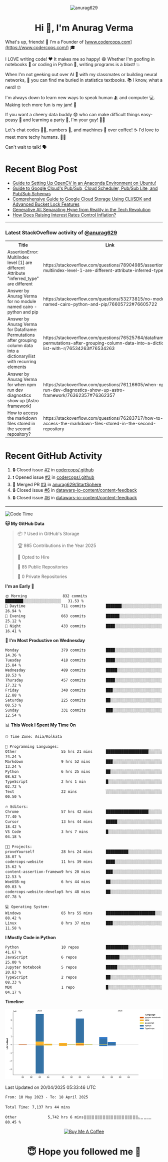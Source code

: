 

<p align="center"> <img src="https://komarev.com/ghpvc/?username=anurag629&label=Profile%20views&color=0e75b6&style=flat" alt="anurag629" /> </p>

<h1 align="center">Hi 👋, I'm Anurag Verma</h1>

What's up, friends! 👋 I'm a Founder of [www.codercops.com](https://www.codercops.com/) 🎓

I LOVE writing code! ❤️ It makes me so happy! 😄 Whether I'm goofing in notebooks 📓 or coding in Python 🐍, writing programs is a blast! 💥

When I'm not geeking out over AI 🤖 with my classmates or building neural networks, 🧠 you can find me buried in statistics textbooks. 📚 I know, what a nerd! 🤓

I'm always down to learn new ways to speak human 🫂 and computer 💻. Making tech more fun is my jam! 🍇

If you want a cheery data buddy 😎 who can make difficult things easy-peasy 🥝 and learning a party 🎉, I'm your guy! 🙋‍♂️

Let's chat codes 👨‍💻, numbers 🧮, and machines 🤖 over coffee! ☕ I'd love to meet more techy humans. 💁‍♂️

Can't wait to talk! 🗣️

# Recent Blog Post

<!-- BLOG-POST-LIST:START -->
- [Guide to Setting Up OpenCV in an Anaconda Environment on Ubuntu!](https://codercops.tech/blog/computer-vision-bootcamp/Guide-to-Setting-Up-OpenCV-in-an-Anaconda-Environment-on-Ubuntu!)
- [Guide to Google Cloud&#39;s Pub/Sub, Cloud Scheduler, Pub/Sub Lite, and Pub/Sub Schemas](https://codercops.tech/blog/google-cloud/Google-Clouds-Pub-Sub-Cloud-Scheduler-Pub-Sub-Lite-and-Pub-Sub-Schemas)
- [Comprehensive Guide to Google Cloud Storage Using CLI/SDK and Advanced Bucket Lock Features](https://codercops.tech/blog/google-cloud/Google-Cloud-Storage-Using-CLI-SDK-and-Advanced-Bucket-Lock-Features)
- [Generative AI: Separating Hype from Reality in the Tech Revolution](https://codercops.tech/blog/tech-latest-updates/generative-ai-seperating-hype-from-reality-in-the-tech-revolution)
- [How Does Raising Interest Rates Control Inflation?](https://codercops.tech/blog/startup-unicorn/how-does-raising-interest-rates-control-inflation)
<!-- BLOG-POST-LIST:END -->

---

### Latest StackOveflow activity of [@anurag629](https://github.com/anurag629)
<table>
  <tr><th>Title</th><th>Link</th></tr>
  <!-- STACKOVERFLOW:START --><tr><td>AssertionError: MultiIndex level [1] are different Attribute &quot;inferred_type&quot; are different</td><td>https://stackoverflow.com/questions/78904985/assertionerror-multiindex-level-1-are-different-attribute-inferred-type-are</td></tr><tr><td>Answer by Anurag Verma for no module named cairo - python and pip</td><td>https://stackoverflow.com/questions/53273815/no-module-named-cairo-python-and-pip/76605722#76605722</td></tr><tr><td>Answer by Anurag Verma for Dataframe: Permutations after grouping column data into a dictionary/list with recurring elements</td><td>https://stackoverflow.com/questions/76525764/dataframe-permutations-after-grouping-column-data-into-a-dictionary-list-with-r/76534263#76534263</td></tr><tr><td>Answer by Anurag Verma for when npm run dev diagnostics show up [Astro framework]</td><td>https://stackoverflow.com/questions/76116605/when-npm-run-dev-diagnostics-show-up-astro-framework/76362357#76362357</td></tr><tr><td>How to access the markdown files stored in the second repository?</td><td>https://stackoverflow.com/questions/76283717/how-to-access-the-markdown-files-stored-in-the-second-repository</td></tr><!-- STACKOVERFLOW:END -->
</table>

# Recent GitHub Activity
<!--START_SECTION:activity-->
1. 🔒 Closed issue [#2](https://github.com/codercops/.github/issues/2) in [codercops/.github](https://github.com/codercops/.github)
2. ❗ Opened issue [#2](https://github.com/codercops/.github/issues/2) in [codercops/.github](https://github.com/codercops/.github)
3. 🎉 Merged PR [#3](https://github.com/anurag629/StartSphere/pull/3) in [anurag629/StartSphere](https://github.com/anurag629/StartSphere)
4. 🔒 Closed issue [#6](https://github.com/datawars-io-content/content-feedback/issues/6) in [datawars-io-content/content-feedback](https://github.com/datawars-io-content/content-feedback)
5. 🔒 Closed issue [#6](https://github.com/datawars-io-content/content-feedback/issues/6) in [datawars-io-content/content-feedback](https://github.com/datawars-io-content/content-feedback)
<!--END_SECTION:activity-->

---

<!--START_SECTION:waka-->
![Code Time](http://img.shields.io/badge/Code%20Time-7%2C137%20hrs%2044%20mins-blue)

**🐱 My GitHub Data** 

> 📦 ? Used in GitHub's Storage 
 > 
> 🏆 985 Contributions in the Year 2025
 > 
> 💼 Opted to Hire
 > 
> 📜 85 Public Repositories 
 > 
> 🔑 0 Private Repositories 
 > 
**I'm an Early 🐤** 

```text
🌞 Morning                832 commits         ████████░░░░░░░░░░░░░░░░░   31.53 % 
🌆 Daytime                711 commits         ███████░░░░░░░░░░░░░░░░░░   26.94 % 
🌃 Evening                663 commits         ██████░░░░░░░░░░░░░░░░░░░   25.12 % 
🌙 Night                  433 commits         ████░░░░░░░░░░░░░░░░░░░░░   16.41 % 
```
📅 **I'm Most Productive on Wednesday** 

```text
Monday                   379 commits         ████░░░░░░░░░░░░░░░░░░░░░   14.36 % 
Tuesday                  418 commits         ████░░░░░░░░░░░░░░░░░░░░░   15.84 % 
Wednesday                489 commits         █████░░░░░░░░░░░░░░░░░░░░   18.53 % 
Thursday                 457 commits         ████░░░░░░░░░░░░░░░░░░░░░   17.32 % 
Friday                   340 commits         ███░░░░░░░░░░░░░░░░░░░░░░   12.88 % 
Saturday                 225 commits         ██░░░░░░░░░░░░░░░░░░░░░░░   08.53 % 
Sunday                   331 commits         ███░░░░░░░░░░░░░░░░░░░░░░   12.54 % 
```


📊 **This Week I Spent My Time On** 

```text
🕑︎ Time Zone: Asia/Kolkata

💬 Programming Languages: 
Other                    55 hrs 21 mins      ███████████████████░░░░░░   74.24 % 
Markdown                 9 hrs 52 mins       ███░░░░░░░░░░░░░░░░░░░░░░   13.24 % 
Python                   6 hrs 25 mins       ██░░░░░░░░░░░░░░░░░░░░░░░   08.62 % 
TypeScript               2 hrs 1 min         █░░░░░░░░░░░░░░░░░░░░░░░░   02.72 % 
Text                     22 mins             ░░░░░░░░░░░░░░░░░░░░░░░░░   00.50 % 

🔥 Editors: 
Chrome                   57 hrs 42 mins      ███████████████████░░░░░░   77.40 % 
Cursor                   13 hrs 44 mins      █████░░░░░░░░░░░░░░░░░░░░   18.42 % 
VS Code                  3 hrs 7 mins        █░░░░░░░░░░░░░░░░░░░░░░░░   04.18 % 

🐱‍💻 Projects: 
proveYourself            28 hrs 24 mins      ██████████░░░░░░░░░░░░░░░   38.07 % 
codercops-website        11 hrs 39 mins      ████░░░░░░░░░░░░░░░░░░░░░   15.62 % 
content-assertion-framewo9 hrs 20 mins       ███░░░░░░░░░░░░░░░░░░░░░░   12.53 % 
WoeUSB-ng                6 hrs 44 mins       ██░░░░░░░░░░░░░░░░░░░░░░░   09.03 % 
codercops-website-develop5 hrs 48 mins       ██░░░░░░░░░░░░░░░░░░░░░░░   07.78 % 

💻 Operating System: 
Windows                  65 hrs 55 mins      ██████████████████████░░░   88.42 % 
Linux                    8 hrs 37 mins       ███░░░░░░░░░░░░░░░░░░░░░░   11.58 % 
```

**I Mostly Code in Python** 

```text
Python                   10 repos            ██████████░░░░░░░░░░░░░░░   41.67 % 
JavaScript               6 repos             ██████░░░░░░░░░░░░░░░░░░░   25.00 % 
Jupyter Notebook         5 repos             █████░░░░░░░░░░░░░░░░░░░░   20.83 % 
TypeScript               2 repos             ██░░░░░░░░░░░░░░░░░░░░░░░   08.33 % 
MDX                      1 repo              █░░░░░░░░░░░░░░░░░░░░░░░░   04.17 % 
```



**Timeline**

![Lines of Code chart](https://raw.githubusercontent.com/anurag629/anurag629/main/assets/bar_graph.png)


 Last Updated on 20/04/2025 05:33:46 UTC
<!--END_SECTION:waka-->

<!--START_SECTION:waka-simple-->

```text
From: 10 May 2023 - To: 18 April 2025

Total Time: 7,137 hrs 44 mins

Other              5,742 hrs 6 mins⣿⣿⣿⣿⣿⣿⣿⣿⣿⣿⣿⣿⣿⣿⣿⣿⣿⣿⣿⣿⣄⣀⣀⣀⣀   80.45 %
```

<!--END_SECTION:waka-simple-->

<p align="center"> 
<a href="https://www.buymeacoffee.com/anurag629" target="_blank"><img src="https://cdn.buymeacoffee.com/buttons/default-orange.png" alt="Buy Me A Coffee" height="60" width="250"></a>
</p>


<h1 align="center"> 😇 Hope you followed me 🥰  </h1>
